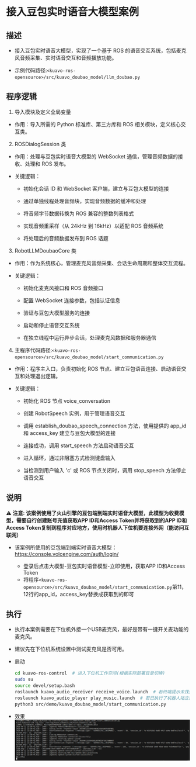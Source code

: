 # 接入豆包实时语音大模型案例

## 描述

  - 接入豆包实时语音大模型，实现了一个基于 ROS 的语音交互系统，包括麦克风音频采集、实时语音交互和音频播放功能。
  
  - 示例代码路径:`<kuavo-ros-opensource>/src/kuavo_doubao_model/llm_doubao.py`

## 程序逻辑

1. 导入模块及定义全局变量

  - 作用：导入所需的 Python 标准库、第三方库和 ROS 相关模块，定义核心交互类。

2. ROSDialogSession 类

  - 作用：处理与豆包实时语音大模型的 WebSocket 通信，管理音频数据的接收、处理和 ROS 发布。

  - 关键逻辑：

    - 初始化会话 ID 和 WebSocket 客户端，建立与豆包大模型的连接

    - 通过单独线程处理音频块，实现音频数据的缓冲和处理

    - 将音频字节数据转换为 ROS 兼容的整数列表格式

    - 实现音频重采样（从 24kHz 到 16kHz）以适配 ROS 音频系统

    - 将处理后的音频数据发布到 ROS 话题

3. RobotLLMDoubaoCore 类

  - 作用：作为系统核心，管理麦克风音频采集、会话生命周期和整体交互流程。

  - 关键逻辑：

    - 初始化麦克风接口和 ROS 音频接口

    - 配置 WebSocket 连接参数，包括认证信息

    - 验证与豆包大模型服务的连接

    - 启动和停止语音交互系统

    - 在独立线程中运行异步会话，处理麦克风数据和服务器通信

4. 主程序代码路径:`<kuavo-ros-opensource>/src/kuavo_doubao_model/start_communication.py`

  - 作用：程序主入口，负责初始化 ROS 节点、建立豆包语音连接、启动语音交互和处理退出逻辑。

  - 关键逻辑：

    - 初始化 ROS 节点 voice_conversation

    - 创建 RobotSpeech 实例，用于管理语音交互

    - 调用 establish_doubao_speech_connection 方法，使用提供的 app_id 和 access_key 建立与豆包大模型的连接

    - 连接成功，调用 start_speech 方法启动语音交互

    - 进入循环，通过非阻塞方式检测键盘输入

    - 当检测到用户输入 'c' 或 ROS 节点关闭时，调用 stop_speech 方法停止语音交互

## 说明

   ⚠️ **注意: 该案例使用了火山引擎的豆包端到端实时语音大模型，此模型为收费模型，需要自行创建账号充值获取APP ID和Access Token并将获取到的APP ID和Access Token复制到程序对应地方，使用时机器人下位机要连接外网（能访问互联网）**

   - 该案例所使用的豆包端到端实时语音大模型： https://console.volcengine.com/auth/login/

        - 登录后点击大模型-豆包实时语音模型-立即使用，获取APP ID和Access Token
        - 将程序`<kuavo-ros-opensource>/src/kuavo_doubao_model/start_communication.py`第11，12行的app_id，access_key替换成获取到的即可


## 执行

  - 执行本案例需要在下位机外接一个USB麦克风，最好是带有一键开关麦功能的麦克风。
  - 建议先在下位机系统设置中测试麦克风是否可用。
  - 启动
    ```bash
    cd kuavo-ros-control  # 进入下位机工作空间(根据实际部署目录切换)
    sudo su
    source devel/setup.bash
    roslaunch kuavo_audio_receiver receive_voice.launch  # 若终端提示未找到与关键词 ['USB Composite Device'] 匹配的设备，先将麦克风接收器USB接口接到下位机，开启麦克风，重启机器人电源。
    roslaunch kuavo_audio_player play_music.launch  # 若已执行了机器人站立或音响接在上位机，跳过此步
    python3 src/demo/kuavo_doubao_model/start_communication.py 
    ```

  - 效果
    ![效果](images/豆包.png)
